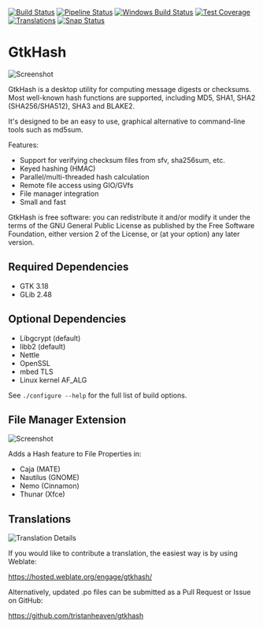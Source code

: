 [![Build Status](https://travis-ci.com/tristanheaven/gtkhash.svg?branch=master)](https://travis-ci.com/tristanheaven/gtkhash)
[![Pipeline Status](https://gitlab.com/tristanheaven/gtkhash/badges/master/pipeline.svg)](https://gitlab.com/tristanheaven/gtkhash/commits/master)
[![Windows Build Status](https://ci.appveyor.com/api/projects/status/1hm3cs5f0islas0w/branch/master?svg=true)](https://ci.appveyor.com/project/tristanheaven/gtkhash/branch/master)
[![Test Coverage](https://codecov.io/gh/tristanheaven/gtkhash/branch/master/graph/badge.svg)](https://codecov.io/gh/tristanheaven/gtkhash)
[![Translations](https://hosted.weblate.org/widgets/gtkhash/-/svg-badge.svg)](https://hosted.weblate.org/engage/gtkhash/)
[![Snap Status](https://snapcraft.io/gtkhash/badge.svg)](https://snapcraft.io/gtkhash/builds)

GtkHash
=======
![Screenshot](screenshots/readme.png)

GtkHash is a desktop utility for computing message digests or checksums.
Most well-known hash functions are supported, including MD5, SHA1,
SHA2 (SHA256/SHA512), SHA3 and BLAKE2.

It's designed to be an easy to use, graphical alternative to command-line
tools such as md5sum.

Features:
* Support for verifying checksum files from sfv, sha256sum, etc.
* Keyed hashing (HMAC)
* Parallel/multi-threaded hash calculation
* Remote file access using GIO/GVfs
* File manager integration
* Small and fast

GtkHash is free software: you can redistribute it and/or modify it under the
terms of the GNU General Public License as published by the Free Software
Foundation, either version 2 of the License, or (at your option) any later
version.

Required Dependencies
-------------
* GTK 3.18
* GLib 2.48

Optional Dependencies
---------------------
* Libgcrypt (default)
* libb2 (default)
* Nettle
* OpenSSL
* mbed TLS
* Linux kernel AF_ALG

See `./configure --help` for the full list of build options.

File Manager Extension
-----------------------
![Screenshot](screenshots/gtkhash-nemo-properties.png)

Adds a Hash feature to File Properties in:
* Caja (MATE)
* Nautilus (GNOME)
* Nemo (Cinnamon)
* Thunar (Xfce)

Translations
------------
![Translation Details](https://hosted.weblate.org/widgets/gtkhash/-/multi-auto.svg)

If you would like to contribute a translation, the easiest way is by using
Weblate:

https://hosted.weblate.org/engage/gtkhash/

Alternatively, updated .po files can be submitted as a Pull Request or Issue on
GitHub:

https://github.com/tristanheaven/gtkhash

